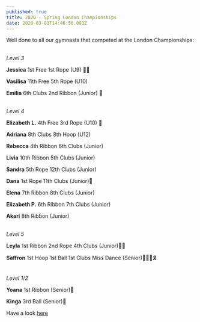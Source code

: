 ```yaml
---
published: true
title: 2020 - Spring London Championships
date: 2020-03-01T14:46:50.081Z
---
```

Well done to all our gymnasts that competed at the London Championships:

\
_Level 3_

**Jessica** 1st Free 1st Rope (U9) 🥇🥇

**Vasilisa** 11th Free 5th Rope (U10)

**Emilia** 6th Clubs 2nd Ribbon (Junior) 🥈

\
_Level 4_

**Elizabeth** **L.** 4th Free 3rd Rope (U10) 🥉

**Adriana** 8th Clubs 8th Hoop (U12)

**Rebecca** 4th Ribbon 6th Clubs (Junior)

**Livia** 10th Ribbon 5th Clubs (Junior)

**Sandra** 5th Rope 12th Clubs (Junior)

**Dana** 1st Rope 11th Clubs (Junior)🥇

**Elena** 7th Ribbon 8th Clubs (Junior)

**Elizabeth P.** 6th Ribbon 7th Clubs (Junior)

**Akari** 8th Ribbon (Junior)

\
_Level 5_

**Leyla** 1st Ribbon 2nd Rope 4th Clubs (Junior)🥇🥈

**Saffron** 1st Hoop 1st Ball 1st Clubs Miss Dance (Senior)🥇🥇🥇🎗

\
_Level 1/2_ 

**Yoana** 1st Ribbon (Senior)🥇

**Kinga** 3rd Ball (Senior)🥉

Have a look [here](https://www.instagram.com/stories/highlights/18053733583223995/?hl=en)
